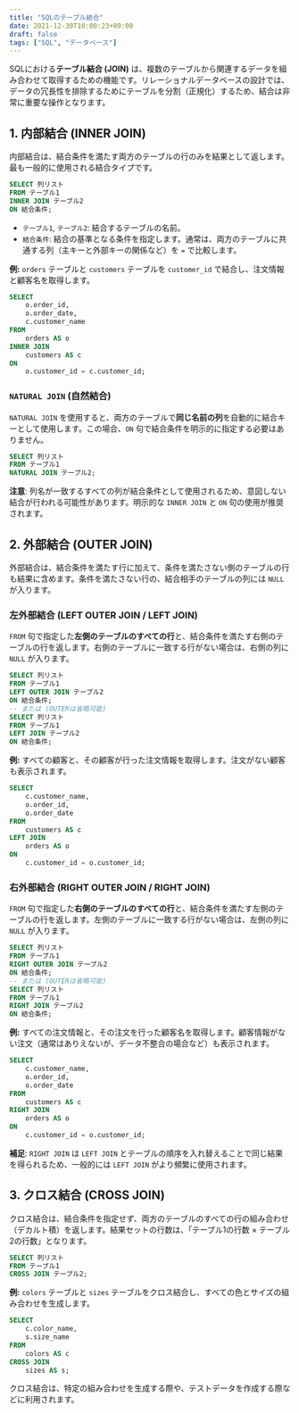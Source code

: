 ```yaml
---
title: "SQLのテーブル結合"
date: 2021-12-30T10:00:23+09:00
draft: false
tags: ["SQL", "データベース"] 
---
```

<!--more-->
SQLにおける**テーブル結合 (JOIN)** は、複数のテーブルから関連するデータを組み合わせて取得するための機能です。リレーショナルデータベースの設計では、データの冗長性を排除するためにテーブルを分割（正規化）するため、結合は非常に重要な操作となります。

## 1. 内部結合 (INNER JOIN)

内部結合は、結合条件を満たす両方のテーブルの行のみを結果として返します。最も一般的に使用される結合タイプです。

```sql
SELECT 列リスト
FROM テーブル1
INNER JOIN テーブル2
ON 結合条件;
```
-   `テーブル1`, `テーブル2`: 結合するテーブルの名前。
-   `結合条件`: 結合の基準となる条件を指定します。通常は、両方のテーブルに共通する列（主キーと外部キーの関係など）を `=` で比較します。

**例:**
`orders` テーブルと `customers` テーブルを `customer_id` で結合し、注文情報と顧客名を取得します。
```sql
SELECT
    o.order_id,
    o.order_date,
    c.customer_name
FROM
    orders AS o
INNER JOIN
    customers AS c
ON
    o.customer_id = c.customer_id;
```

### `NATURAL JOIN` (自然結合)

`NATURAL JOIN` を使用すると、両方のテーブルで**同じ名前の列**を自動的に結合キーとして使用します。この場合、`ON` 句で結合条件を明示的に指定する必要はありません。

```sql
SELECT 列リスト
FROM テーブル1
NATURAL JOIN テーブル2;
```
**注意**: 列名が一致するすべての列が結合条件として使用されるため、意図しない結合が行われる可能性があります。明示的な `INNER JOIN` と `ON` 句の使用が推奨されます。

## 2. 外部結合 (OUTER JOIN)

外部結合は、結合条件を満たす行に加えて、条件を満たさない側のテーブルの行も結果に含めます。条件を満たさない行の、結合相手のテーブルの列には `NULL` が入ります。

### 左外部結合 (LEFT OUTER JOIN / LEFT JOIN)

`FROM` 句で指定した**左側のテーブルのすべての行**と、結合条件を満たす右側のテーブルの行を返します。右側のテーブルに一致する行がない場合は、右側の列に `NULL` が入ります。

```sql
SELECT 列リスト
FROM テーブル1
LEFT OUTER JOIN テーブル2
ON 結合条件;
-- または (OUTERは省略可能)
SELECT 列リスト
FROM テーブル1
LEFT JOIN テーブル2
ON 結合条件;
```
**例:**
すべての顧客と、その顧客が行った注文情報を取得します。注文がない顧客も表示されます。
```sql
SELECT
    c.customer_name,
    o.order_id,
    o.order_date
FROM
    customers AS c
LEFT JOIN
    orders AS o
ON
    c.customer_id = o.customer_id;
```

### 右外部結合 (RIGHT OUTER JOIN / RIGHT JOIN)

`FROM` 句で指定した**右側のテーブルのすべての行**と、結合条件を満たす左側のテーブルの行を返します。左側のテーブルに一致する行がない場合は、左側の列に `NULL` が入ります。

```sql
SELECT 列リスト
FROM テーブル1
RIGHT OUTER JOIN テーブル2
ON 結合条件;
-- または (OUTERは省略可能)
SELECT 列リスト
FROM テーブル1
RIGHT JOIN テーブル2
ON 結合条件;
```
**例:**
すべての注文情報と、その注文を行った顧客名を取得します。顧客情報がない注文（通常はありえないが、データ不整合の場合など）も表示されます。
```sql
SELECT
    c.customer_name,
    o.order_id,
    o.order_date
FROM
    customers AS c
RIGHT JOIN
    orders AS o
ON
    c.customer_id = o.customer_id;
```
**補足**: `RIGHT JOIN` は `LEFT JOIN` とテーブルの順序を入れ替えることで同じ結果を得られるため、一般的には `LEFT JOIN` がより頻繁に使用されます。

## 3. クロス結合 (CROSS JOIN)

クロス結合は、結合条件を指定せず、両方のテーブルのすべての行の組み合わせ（デカルト積）を返します。結果セットの行数は、「テーブル1の行数 × テーブル2の行数」となります。

```sql
SELECT 列リスト
FROM テーブル1
CROSS JOIN テーブル2;
```
**例:**
`colors` テーブルと `sizes` テーブルをクロス結合し、すべての色とサイズの組み合わせを生成します。
```sql
SELECT
    c.color_name,
    s.size_name
FROM
    colors AS c
CROSS JOIN
    sizes AS s;
```
クロス結合は、特定の組み合わせを生成する際や、テストデータを作成する際などに利用されます。
